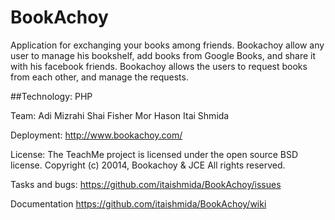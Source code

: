 BookAchoy
=========

Application for exchanging your books among friends.
Bookachoy allow any user to manage his bookshelf, add books from Google Books,
and share it with his facebook friends.
Bookachoy allows the users to request books from each other, and manage the requests.

##Technology: 
PHP

Team: 
Adi Mizrahi
Shai Fisher
Mor Hason
Itai Shmida

Deployment: 
http://www.bookachoy.com/

License: 
The TeachMe project is licensed under the open source BSD license.
Copyright (c) 20014, Bookachoy & JCE All rights reserved.

Tasks and bugs:
https://github.com/itaishmida/BookAchoy/issues

Documentation
https://github.com/itaishmida/BookAchoy/wiki
